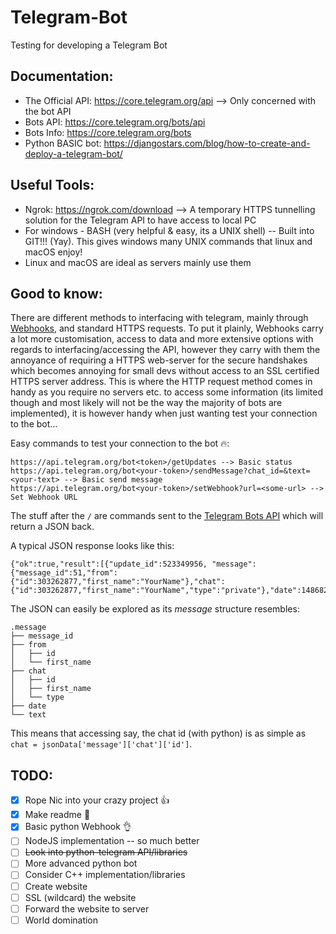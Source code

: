 # Telegram-Bot
Testing for developing a Telegram Bot

## **Documentation:**

* The Official API: https://core.telegram.org/api --> Only concerned with the bot API
* Bots API: https://core.telegram.org/bots/api
* Bots Info: https://core.telegram.org/bots
* Python BASIC bot: https://djangostars.com/blog/how-to-create-and-deploy-a-telegram-bot/


## **Useful Tools:**

* Ngrok: https://ngrok.com/download --> A temporary HTTPS tunnelling solution for the Telegram API to have access to local PC
* For windows - BASH (very helpful & easy, its a UNIX shell) -- Built into GIT!!! (Yay). This gives windows many UNIX commands that linux and macOS enjoy!
* Linux and macOS are ideal as servers mainly use them


## **Good to know:**

There are different methods to interfacing with telegram, mainly through [Webhooks](https://webhooks.pbworks.com/w/page/13385124/FrontPage), and standard HTTPS requests. To put it plainly, Webhooks carry a lot more customisation, access to data and more extensive options with regards to interfacing/accessing the API, however they carry with them the annoyance of requiring a HTTPS web-server for the secure handshakes which becomes annoying for small devs without access to an SSL certified HTTPS server address. This is where the HTTP request method comes in handy as you require no servers etc. to access some information (its limited though and most likely will not be the way the majority of bots are implemented), it is however handy when just wanting test your connection to the bot...


Easy commands to test your connection to the bot :fire::

```
https://api.telegram.org/bot<token>/getUpdates --> Basic status
https://api.telegram.org/bot<your-token>/sendMessage?chat_id=&text=<your-text> --> Basic send message
https://api.telegram.org/bot<your-token>/setWebhook?url=<some-url> --> Set Webhook URL
```

The stuff after the `/` are commands sent to the [Telegram Bots API](https://core.telegram.org/bots/api) which will return a JSON back.

A typical JSON response looks like this:
```
{"ok":true,"result":[{"update_id":523349956, "message":{"message_id":51,"from":{"id":303262877,"first_name":"YourName"},"chat":{"id":303262877,"first_name":"YourName","type":"private"},"date":1486829360,"text":"Hello"}}]}
```

The JSON can easily be explored as its _message_ structure resembles:
```
.message
├── message_id
├── from
│   ├── id
│   └── first_name
├── chat
│   ├── id
│   ├── first_name
│   └── type
├── date
└── text
```

This means that accessing say, the chat id (with python) is as simple as `chat = jsonData['message']['chat']['id']`.


## **TODO:**

- [x] Rope Nic into your crazy project :+1:
- [x] Make readme :punch:
- [x] Basic python Webhook :ok_hand:
- [ ] NodeJS implementation -- so much better
- [ ] ~~Look into python-telegram API/libraries~~
- [ ] More advanced python bot
- [ ] Consider C++ implementation/libraries
- [ ] Create website
- [ ] SSL (wildcard) the website
- [ ] Forward the website to server
- [ ] World domination

